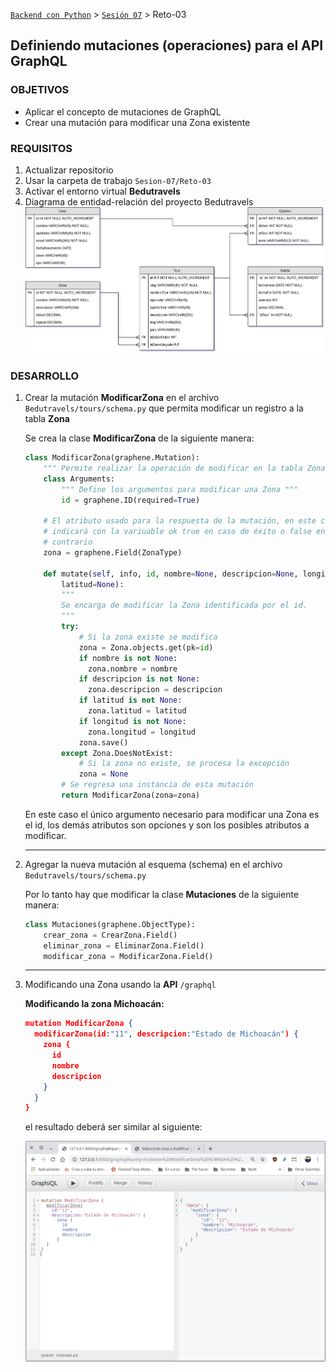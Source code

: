 [`Backend con Python`](../../Readme.md) > [`Sesión 07`](../Readme.md) > Reto-03
## Definiendo mutaciones (operaciones) para el API GraphQL

### OBJETIVOS
- Aplicar el concepto de mutaciones de GraphQL
- Crear una mutación para modificar una Zona existente

### REQUISITOS
1. Actualizar repositorio
1. Usar la carpeta de trabajo `Sesion-07/Reto-03`
1. Activar el entorno virtual __Bedutravels__
1. Diagrama de entidad-relación del proyecto Bedutravels
   ![Diagrama entidad-relación](assets/bedutravels-modelo-er.png)

### DESARROLLO
1. Crear la mutación __ModificarZona__ en el archivo `Bedutravels/tours/schema.py` que permita modificar un registro a la tabla __Zona__

   Se crea la clase __ModificarZona__ de la siguiente manera:

   ```python
   class ModificarZona(graphene.Mutation):
       """ Permite realizar la operación de modificar en la tabla Zona """
       class Arguments:
           """ Define los argumentos para modificar una Zona """
           id = graphene.ID(required=True)

       # El atributo usado para la respuesta de la mutación, en este caso sólo se
       # indicará con la variuable ok true en caso de éxito o false en caso
       # contrario
       zona = graphene.Field(ZonaType)

       def mutate(self, info, id, nombre=None, descripcion=None, longitud=None,
           latitud=None):
           """
           Se encarga de modificar la Zona identificada por el id.
           """
           try:
               # Si la zona existe se modifica
               zona = Zona.objects.get(pk=id)
               if nombre is not None:
                 zona.nombre = nombre
               if descripcion is not None:
                 zona.descripcion = descripcion
               if latitud is not None:
                 zona.latitud = latitud
               if longitud is not None:
                 zona.longitud = longitud
               zona.save()
           except Zona.DoesNotExist:
               # Si la zona no existe, se procesa la excepción
               zona = None
           # Se regresa una instancia de esta mutación
           return ModificarZona(zona=zona)
   ```
   En este caso el único argumento necesario para modificar una Zona es el id, los demás atributos son opciones y son los posibles atributos a modificar.
   ***

1. Agregar la nueva mutación al esquema (schema) en el archivo `Bedutravels/tours/schema.py`

   Por lo tanto hay que modificar la clase __Mutaciones__ de la siguiente manera:

   ```python
   class Mutaciones(graphene.ObjectType):
       crear_zona = CrearZona.Field()
       eliminar_zona = EliminarZona.Field()
       modificar_zona = ModificarZona.Field()
   ```
   ***

1. Modificando una Zona usando la __API__ `/graphql`

   __Modificando la zona Michoacán:__

   ```json
   mutation ModificarZona {
     modificarZona(id:"11", descripcion:"Estado de Michoacán") {
       zona {
         id
         nombre
         descripcion
       }
     }
   }
   ```
   el resultado deberá ser similar al siguiente:

   ![Crearzona](assets/mutaciones-01.png)
